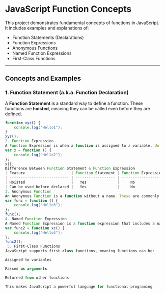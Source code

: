 #  JavaScript Function Concepts

This project demonstrates fundamental concepts of functions in JavaScript. It includes examples and explanations of:

- Function Statements (Declarations)
- Function Expressions
- Anonymous Functions
- Named Function Expressions
- First-Class Functions

---

##  Concepts and Examples

###  1. Function Statement (a.k.a. Function Declaration)

A **Function Statement** is a standard way to define a function. These functions are **hoisted**, meaning they can be called even before they are defined.

```javascript
function xyz() {
    console.log("Hello1");
}
xyz();
2. Function Expression
A Function Expression is when a function is assigned to a variable. Unlike function statements, function expressions are not hoisted, so they must be defined before use.
var x = function () {
    console.log("Hello2");
};
x();
Difference Between Function Statement & Function Expression
| Feature                     | Function Statement | Function Expression |
| --------------------------- | ------------------ | ------------------- |
| Hoisted                     |   Yes              |     No                |
| Can be used before declared |   Yes              |     No                |
3. Anonymous Function
An Anonymous Function is a function without a name. These are commonly used when functions are passed as values (e.g., in callbacks).
var func = function () {
    console.log("Hello3");
};
func();
4. Named Function Expression
A Named Function Expression is a function expression that includes a name. This name is accessible only within the function’s local scope.
var func2 = function xc() {
    console.log("Hello4");
};
func2();
 5. First-Class Functions
JavaScript supports first-class functions, meaning functions can be:

Assigned to variables

Passed as arguments

Returned from other functions

This makes JavaScript a powerful language for functional programing
